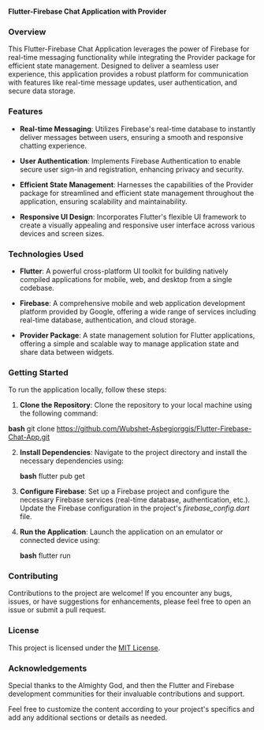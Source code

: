  **Flutter-Firebase Chat Application with Provider**


### Overview

This Flutter-Firebase Chat Application leverages the power of Firebase for real-time messaging functionality while integrating the Provider package for efficient state management. Designed to deliver a seamless user experience, this application provides a robust platform for communication with features like real-time message updates, user authentication, and secure data storage.

### Features

- **Real-time Messaging**: Utilizes Firebase's real-time database to instantly deliver messages between users, ensuring a smooth and responsive chatting experience.
  
- **User Authentication**: Implements Firebase Authentication to enable secure user sign-in and registration, enhancing privacy and security.

- **Efficient State Management**: Harnesses the capabilities of the Provider package for streamlined and efficient state management throughout the application, ensuring scalability and maintainability.

- **Responsive UI Design**: Incorporates Flutter's flexible UI framework to create a visually appealing and responsive user interface across various devices and screen sizes.

### Technologies Used

- **Flutter**: A powerful cross-platform UI toolkit for building natively compiled applications for mobile, web, and desktop from a single codebase.

- **Firebase**: A comprehensive mobile and web application development platform provided by Google, offering a wide range of services including real-time database, authentication, and cloud storage.

- **Provider Package**: A state management solution for Flutter applications, offering a simple and scalable way to manage application state and share data between widgets.

### Getting Started

To run the application locally, follow these steps:

1. **Clone the Repository**: Clone the repository to your local machine using the following command:

  **bash**
   git clone https://github.com/Wubshet-Asbegiorggis/Flutter-Firebase-Chat-App.git
   

2. **Install Dependencies**: Navigate to the project directory and install the necessary dependencies using:

   **bash**
   flutter pub get
   

3. **Configure Firebase**: Set up a Firebase project and configure the necessary Firebase services (real-time database, authentication, etc.). Update the Firebase configuration in the project's *firebase_config.dart* file.

4. **Run the Application**: Launch the application on an emulator or connected device using:

   **bash**
   flutter run
   

### Contributing

Contributions to the project are welcome! If you encounter any bugs, issues, or have suggestions for enhancements, please feel free to open an issue or submit a pull request.

### License

This project is licensed under the [MIT License](LICENSE).

### Acknowledgements

Special thanks to the Almighty God, and then the Flutter and Firebase development communities for their invaluable contributions and support.



Feel free to customize the content according to your project's specifics and add any additional sections or details as needed.
